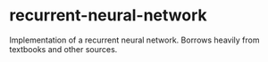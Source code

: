 # recurrent-neural-network
Implementation of a recurrent neural network. Borrows heavily from textbooks and other sources.
